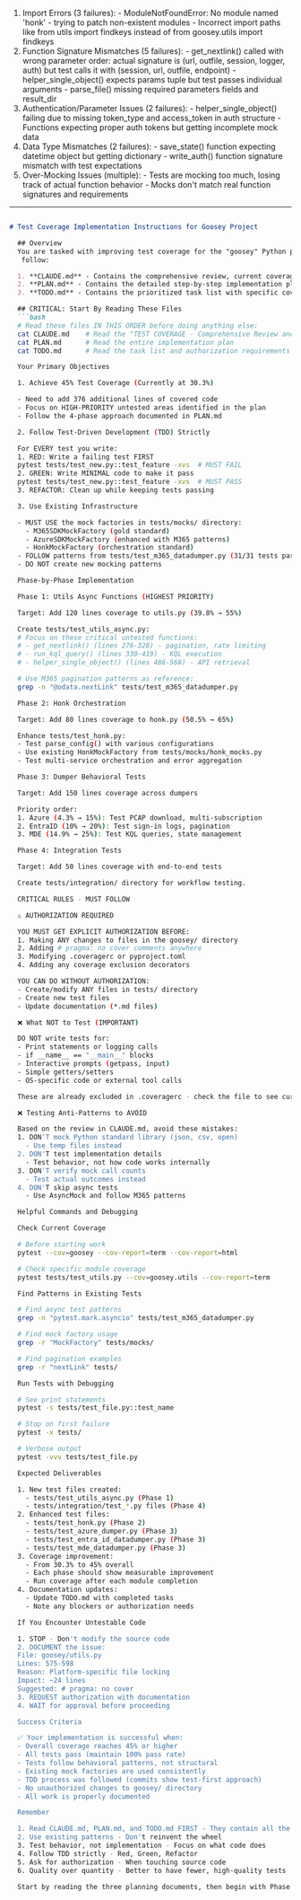 
  1. Import Errors (3 failures):
    - ModuleNotFoundError: No module named 'honk' - trying to patch non-existent modules
    - Incorrect import paths like from utils import findkeys instead of from goosey.utils import findkeys
  2. Function Signature Mismatches (5 failures):
    - get_nextlink() called with wrong parameter order: actual signature is (url, outfile, session, logger, auth) but test calls it with (session, url, outfile, endpoint)
    - helper_single_object() expects params tuple but test passes individual arguments
    - parse_file() missing required parameters fields and result_dir
  3. Authentication/Parameter Issues (2 failures):
    - helper_single_object() failing due to missing token_type and access_token in auth structure
    - Functions expecting proper auth tokens but getting incomplete mock data
  4. Data Type Mismatches (2 failures):
    - save_state() function expecting datetime object but getting dictionary
    - write_auth() function signature mismatch with test expectations
  5. Over-Mocking Issues (multiple):
    - Tests are mocking too much, losing track of actual function behavior
    - Mocks don't match real function signatures and requirements

---

```Markdown

# Test Coverage Implementation Instructions for Goosey Project

  ## Overview
  You are tasked with improving test coverage for the "goosey" Python project from the current 30.3% to 45%. All planning has been completed and documented in three key files that you MUST read and
   follow:

  1. **CLAUDE.md** - Contains the comprehensive review, current coverage status, and critical authorization requirements
  2. **PLAN.md** - Contains the detailed step-by-step implementation plan with code examples
  3. **TODO.md** - Contains the prioritized task list with specific coverage targets

  ## CRITICAL: Start By Reading These Files
  ```bash
  # Read these files IN THIS ORDER before doing anything else:
  cat CLAUDE.md    # Read the "TEST COVERAGE - Comprehensive Review and Plan to 45%" section
  cat PLAN.md      # Read the entire implementation plan
  cat TODO.md      # Read the task list and authorization requirements

  Your Primary Objectives

  1. Achieve 45% Test Coverage (Currently at 30.3%)

  - Need to add 376 additional lines of covered code
  - Focus on HIGH-PRIORITY untested areas identified in the plan
  - Follow the 4-phase approach documented in PLAN.md

  2. Follow Test-Driven Development (TDD) Strictly

  For EVERY test you write:
  1. RED: Write a failing test FIRST
  pytest tests/test_new.py::test_feature -xvs  # MUST FAIL
  2. GREEN: Write MINIMAL code to make it pass
  pytest tests/test_new.py::test_feature -xvs  # MUST PASS
  3. REFACTOR: Clean up while keeping tests passing

  3. Use Existing Infrastructure

  - MUST USE the mock factories in tests/mocks/ directory:
    - M365SDKMockFactory (gold standard)
    - AzureSDKMockFactory (enhanced with M365 patterns)
    - HonkMockFactory (orchestration standard)
  - FOLLOW patterns from tests/test_m365_datadumper.py (31/31 tests passing)
  - DO NOT create new mocking patterns

  Phase-by-Phase Implementation

  Phase 1: Utils Async Functions (HIGHEST PRIORITY)

  Target: Add 120 lines coverage to utils.py (39.8% → 55%)

  Create tests/test_utils_async.py:
  # Focus on these critical untested functions:
  # - get_nextlink() (lines 276-328) - pagination, rate limiting
  # - run_kql_query() (lines 330-419) - KQL execution
  # - helper_single_object() (lines 486-568) - API retrieval

  # Use M365 pagination patterns as reference:
  grep -n "@odata.nextLink" tests/test_m365_datadumper.py

  Phase 2: Honk Orchestration

  Target: Add 80 lines coverage to honk.py (50.5% → 65%)

  Enhance tests/test_honk.py:
  - Test parse_config() with various configurations
  - Use existing HonkMockFactory from tests/mocks/honk_mocks.py
  - Test multi-service orchestration and error aggregation

  Phase 3: Dumper Behavioral Tests

  Target: Add 150 lines coverage across dumpers

  Priority order:
  1. Azure (4.3% → 15%): Test PCAP download, multi-subscription
  2. EntraID (10% → 20%): Test sign-in logs, pagination
  3. MDE (14.9% → 25%): Test KQL queries, state management

  Phase 4: Integration Tests

  Target: Add 50 lines coverage with end-to-end tests

  Create tests/integration/ directory for workflow testing.

  CRITICAL RULES - MUST FOLLOW

  ⚠️ AUTHORIZATION REQUIRED

  YOU MUST GET EXPLICIT AUTHORIZATION BEFORE:
  1. Making ANY changes to files in the goosey/ directory
  2. Adding # pragma: no cover comments anywhere
  3. Modifying .coveragerc or pyproject.toml
  4. Adding any coverage exclusion decorators

  YOU CAN DO WITHOUT AUTHORIZATION:
  - Create/modify ANY files in tests/ directory
  - Create new test files
  - Update documentation (*.md files)

  ❌ What NOT to Test (IMPORTANT)

  DO NOT write tests for:
  - Print statements or logging calls
  - if __name__ == "__main__" blocks
  - Interactive prompts (getpass, input)
  - Simple getters/setters
  - OS-specific code or external tool calls

  These are already excluded in .coveragerc - check the file to see current exclusions.

  ❌ Testing Anti-Patterns to AVOID

  Based on the review in CLAUDE.md, avoid these mistakes:
  1. DON'T mock Python standard library (json, csv, open)
    - Use temp files instead
  2. DON'T test implementation details
    - Test behavior, not how code works internally
  3. DON'T verify mock call counts
    - Test actual outcomes instead
  4. DON'T skip async tests
    - Use AsyncMock and follow M365 patterns

  Helpful Commands and Debugging

  Check Current Coverage

  # Before starting work
  pytest --cov=goosey --cov-report=term --cov-report=html

  # Check specific module coverage
  pytest tests/test_utils.py --cov=goosey.utils --cov-report=term

  Find Patterns in Existing Tests

  # Find async test patterns
  grep -n "pytest.mark.asyncio" tests/test_m365_datadumper.py

  # Find mock factory usage
  grep -r "MockFactory" tests/mocks/

  # Find pagination examples
  grep -r "nextLink" tests/

  Run Tests with Debugging

  # See print statements
  pytest -s tests/test_file.py::test_name

  # Stop on first failure
  pytest -x tests/

  # Verbose output
  pytest -vvv tests/test_file.py

  Expected Deliverables

  1. New test files created:
    - tests/test_utils_async.py (Phase 1)
    - tests/integration/test_*.py files (Phase 4)
  2. Enhanced test files:
    - tests/test_honk.py (Phase 2)
    - tests/test_azure_dumper.py (Phase 3)
    - tests/test_entra_id_datadumper.py (Phase 3)
    - tests/test_mde_datadumper.py (Phase 3)
  3. Coverage improvement:
    - From 30.3% to 45% overall
    - Each phase should show measurable improvement
    - Run coverage after each module completion
  4. Documentation updates:
    - Update TODO.md with completed tasks
    - Note any blockers or authorization needs

  If You Encounter Untestable Code

  1. STOP - Don't modify the source code
  2. DOCUMENT the issue:
  File: goosey/utils.py
  Lines: 575-598
  Reason: Platform-specific file locking
  Impact: ~24 lines
  Suggested: # pragma: no cover
  3. REQUEST authorization with documentation
  4. WAIT for approval before proceeding

  Success Criteria

  ✅ Your implementation is successful when:
  - Overall coverage reaches 45% or higher
  - All tests pass (maintain 100% pass rate)
  - Tests follow behavioral patterns, not structural
  - Existing mock factories are used consistently
  - TDD process was followed (commits show test-first approach)
  - No unauthorized changes to goosey/ directory
  - All work is properly documented

  Remember

  1. Read CLAUDE.md, PLAN.md, and TODO.md FIRST - They contain all the details
  2. Use existing patterns - Don't reinvent the wheel
  3. Test behavior, not implementation - Focus on what code does
  4. Follow TDD strictly - Red, Green, Refactor
  5. Ask for authorization - When touching source code
  6. Quality over quantity - Better to have fewer, high-quality tests

  Start by reading the three planning documents, then begin with Phase 3: Dumper Behavioral Tests
```

